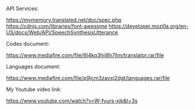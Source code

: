 API Services:

https://mymemory.translated.net/doc/spec.php  
https://cdnjs.com/libraries/font-awesome 
https://developer.mozilla.org/en-US/docs/Web/API/SpeechSynthesisUtterance 

Codes document:

https://www.mediafire.com/file/6l4kq3hij8h7llm/translator.rar/file

Languages document:

https://www.mediafire.com/file/p9jcm3zavxj2dgt/languages.rar/file

My Youtube video link:

https://www.youtube.com/watch?v=W-fvurs-xjk&t=3s
